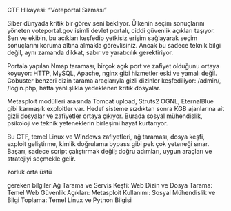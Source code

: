 CTF Hikayesi: “Voteportal Sızması”

Siber dünyada kritik bir görev seni bekliyor. Ülkenin seçim sonuçlarını yöneten voteportal.gov isimli devlet portalı, ciddi güvenlik açıkları taşıyor. Sen ve ekibin, bu açıkları keşfedip yetkisiz erişim sağlayarak seçim sonuçlarını koruma altına almakla görevlisiniz. Ancak bu sadece teknik bilgi değil, aynı zamanda dikkat, sabır ve yaratıcılık gerektiriyor.

Portala yapılan Nmap taraması, birçok açık port ve zafiyet olduğunu ortaya koyuyor: HTTP, MySQL, Apache, nginx gibi hizmetler eski ve yamalı değil. Gobuster benzeri dizin tarama araçlarıyla gizli dizinler keşfediliyor: /admin/, /login.php, hatta yanlışlıkla yedeklenen kritik dosyalar.

Metasploit modülleri arasında Tomcat upload, Struts2 OGNL, EternalBlue gibi karmaşık exploitler var. Hedef sisteme sızdıktan sonra KGB ajanlarına ait gizli dosyalar ve zafiyetler ortaya çıkıyor. Burada sosyal mühendislik, psikoloji ve teknik yeteneklerin birleşimi hayat kurtarıyor.

Bu CTF, temel Linux ve Windows zafiyetleri, ağ taraması, dosya keşfi, exploit geliştirme, kimlik doğrulama bypass gibi pek çok yeteneği sınar. Başarı, sadece script çalıştırmak değil; doğru adımları, uygun araçları ve stratejiyi seçmekle gelir.


zorluk
orta üstü

gereken bilgiler
Ağ Tarama ve Servis Keşfi:
Web Dizin ve Dosya Tarama:
Temel Web Güvenlik Açıkları:
Metasploit Kullanımı:
Sosyal Mühendislik ve Bilgi Toplama:
Temel Linux ve Python Bilgisi

















